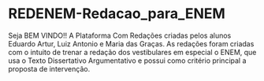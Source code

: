 # REDENEM-Redacao_para_ENEM
Seja BEM VINDO!! A Plataforma Com Redações criadas pelos alunos Eduardo Artur, Luiz Antonio e Maria das Graças. As redações foram criadas com o intuito de trenar a redação dos vestibulares em especial o ENEM, que usa o Texto Dissertativo Argumentativo e possui como critério principal a proposta de intervenção.
